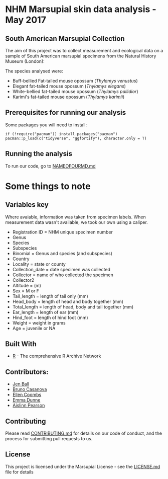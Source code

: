 


# NHM Marsupial skin data analysis - May 2017 

## South American Marsupial Collection

The aim of this project was to collect measurement and ecological data on a sample of South American marsupial specimens from the Natural History Museum (London): 

The species analysed were: 

* Buff-bellied Fat-tailed mouse opossum (*Thylamys venustus*)
* Elegant fat-tailed mouse opossum (*Thylamys elegans*) 
* White-bellied fat-tailed mouse opossum (*Thylamys pallidior*) 
* Karimi's fat-tailed mouse opossum (*Thylamys karimii*) 


## Prerequisites for running our analysis 

Some packages you will need to install: 

````
if (!require("pacman")) install.packages("pacman")
pacman::p_load(c("tidyverse", "ggfortify"), character.only = T)

````

## Running the analysis 

To run our code, go to [NAMEOFOURMD.md](link)



# Some things to note 

## Variables key 

Where avaiable, information was taken from specimen labels. When measurement data wasn't available, we took our own using a caliper. 


* Registration ID = NHM unique specimen number
* Genus
* Species
* Subspecies
* Binomial = Genus and species (and subspecies)
* Country
* Locality = state or county
* Collection_date = date specimen was collected
* Collector = name of who collected the specimen
* Collector2
* Altitude = (m)
* Sex = M or F
* Tail_length = length of tail only (mm)
* Head_body = length of head and body together (mm)
* Total_length = length of head, body and tail together (mm)
* Ear_length = length of ear (mm)
* Hind_foot = length of hind foot (mm)
* Weight = weight in grams 
* Age = juvenile or NA


## Built With

* [R](https://cran.r-project.org/) - The comprehensive R Archive Network 



## Contributors: 

* [Jen Ball](https://github.com/JenBall)
* [Bruno Casanova](https://github.com/BrunoCasa)
* [Ellen Coombs](https://github.com/EllenJCoombs)
* [Emma Dunne](https://github.com/emmadunne)
* [Aislinn Pearson](https://github.com/aislinnpearson)


## Contributing

Please read [CONTRIBUTING.md](CONTRIBUTING.md) for details on our code of conduct, and the process for submitting pull requests to us.


## License

This project is licensed under the Marsupial License - see the [LICENSE.md](LICENSE.md) file for details






